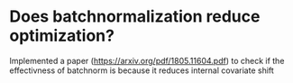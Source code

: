 # Does batchnormalization reduce optimization?
Implemented a paper (https://arxiv.org/pdf/1805.11604.pdf) to check if the effectivness of batchnorm is because it reduces internal covariate shift

